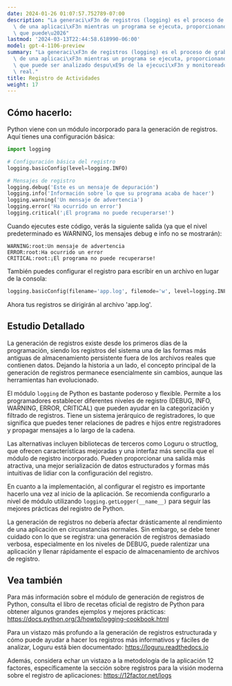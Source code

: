 ```yaml
---
date: 2024-01-26 01:07:57.752789-07:00
description: "La generaci\xF3n de registros (logging) es el proceso de grabar eventos\
  \ de una aplicaci\xF3n mientras un programa se ejecuta, proporcionando un rastro\
  \ que puede\u2026"
lastmod: '2024-03-13T22:44:58.618990-06:00'
model: gpt-4-1106-preview
summary: "La generaci\xF3n de registros (logging) es el proceso de grabar eventos\
  \ de una aplicaci\xF3n mientras un programa se ejecuta, proporcionando un rastro\
  \ que puede ser analizado despu\xE9s de la ejecuci\xF3n y monitoreado en tiempo\
  \ real."
title: Registro de Actividades
weight: 17
---
```


## Cómo hacerlo:
Python viene con un módulo incorporado para la generación de registros. Aquí tienes una configuración básica:
```Python
import logging

# Configuración básica del registro
logging.basicConfig(level=logging.INFO)

# Mensajes de registro
logging.debug('Este es un mensaje de depuración')
logging.info('Información sobre lo que su programa acaba de hacer')
logging.warning('Un mensaje de advertencia')
logging.error('Ha ocurrido un error')
logging.critical('¡El programa no puede recuperarse!')
```
Cuando ejecutes este código, verás la siguiente salida (ya que el nivel predeterminado es WARNING, los mensajes debug e info no se mostrarán):
```
WARNING:root:Un mensaje de advertencia
ERROR:root:Ha ocurrido un error
CRITICAL:root:¡El programa no puede recuperarse!
```
También puedes configurar el registro para escribir en un archivo en lugar de la consola:
```Python
logging.basicConfig(filename='app.log', filemode='w', level=logging.INFO)
```
Ahora tus registros se dirigirán al archivo 'app.log'.

## Estudio Detallado
La generación de registros existe desde los primeros días de la programación, siendo los registros del sistema una de las formas más antiguas de almacenamiento persistente fuera de los archivos reales que contienen datos. Dejando la historia a un lado, el concepto principal de la generación de registros permanece esencialmente sin cambios, aunque las herramientas han evolucionado.

El módulo `logging` de Python es bastante poderoso y flexible. Permite a los programadores establecer diferentes niveles de registro (DEBUG, INFO, WARNING, ERROR, CRITICAL) que pueden ayudar en la categorización y filtrado de registros. Tiene un sistema jerárquico de registradores, lo que significa que puedes tener relaciones de padres e hijos entre registradores y propagar mensajes a lo largo de la cadena.

Las alternativas incluyen bibliotecas de terceros como Loguru o structlog, que ofrecen características mejoradas y una interfaz más sencilla que el módulo de registro incorporado. Pueden proporcionar una salida más atractiva, una mejor serialización de datos estructurados y formas más intuitivas de lidiar con la configuración del registro.

En cuanto a la implementación, al configurar el registro es importante hacerlo una vez al inicio de la aplicación. Se recomienda configurarlo a nivel de módulo utilizando `logging.getLogger(__name__)` para seguir las mejores prácticas del registro de Python.

La generación de registros no debería afectar drásticamente al rendimiento de una aplicación en circunstancias normales. Sin embargo, se debe tener cuidado con lo que se registra: una generación de registros demasiado verbosa, especialmente en los niveles de DEBUG, puede ralentizar una aplicación y llenar rápidamente el espacio de almacenamiento de archivos de registro.

## Vea también
Para más información sobre el módulo de generación de registros de Python, consulta el libro de recetas oficial de registro de Python para obtener algunos grandes ejemplos y mejores prácticas: https://docs.python.org/3/howto/logging-cookbook.html

Para un vistazo más profundo a la generación de registros estructurada y cómo puede ayudar a hacer los registros más informativos y fáciles de analizar, Loguru está bien documentado: https://loguru.readthedocs.io

Además, considera echar un vistazo a la metodología de la aplicación 12 factores, específicamente la sección sobre registros para la visión moderna sobre el registro de aplicaciones: https://12factor.net/logs
